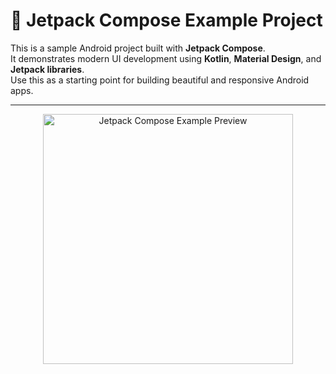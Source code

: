 # 📱 Jetpack Compose Example Project

This is a sample Android project built with **Jetpack Compose**.  
It demonstrates modern UI development using **Kotlin**, **Material Design**, and **Jetpack libraries**.  
Use this as a starting point for building beautiful and responsive Android apps.

---

<p align="center">
  <img src="simple_image" alt="Jetpack Compose Example Preview" width="400"/>
</p>

